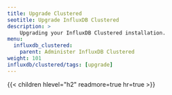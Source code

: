 ```yaml
---
title: Upgrade Clustered
seotitle: Upgrade InfluxDB Clustered 
description: >
    Upgrading your InfluxDB Clustered installation.
menu:
  influxdb_clustered:
    parent: Administer InfluxDB Clustered
weight: 101
influxdb/clustered/tags: [upgrade]
---
```


{{< children hlevel="h2" readmore=true hr=true >}}
